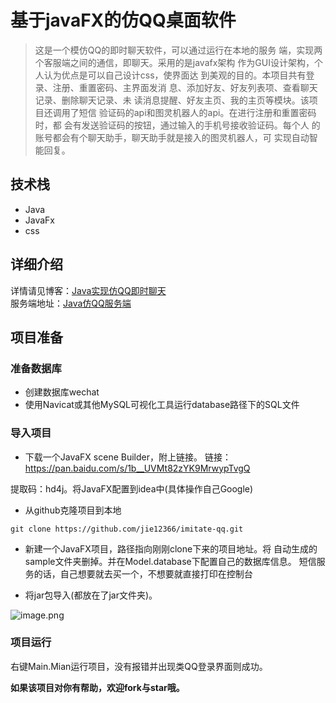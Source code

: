 # 基于javaFX的仿QQ桌面软件
> 这是一个模仿QQ的即时聊天软件，可以通过运行在本地的服务
端，实现两个客服端之间的通信，即聊天。采用的是javafx架构
作为GUI设计架构，个人认为优点是可以自己设计css，使界面达
到美观的目的。本项目共有登录、注册、重置密码、主界面发消
息、添加好友、好友列表项、查看聊天记录、删除聊天记录、未
读消息提醒、好友主页、我的主页等模块。该项目还调用了短信
验证码的api和图灵机器人的api。在进行注册和重置密码时，都
会有发送验证码的按钮，通过输入的手机号接收验证码。每个人
的账号都会有个聊天助手，聊天助手就是接入的图灵机器人，可
实现自动智能回复。

## 技术栈
 - Java
 - JavaFx
 - css

## 详细介绍
详情请见博客：[Java实现仿QQ即时聊天](https://blog.csdn.net/qq_40663357/article/details/85465652)  
服务端地址：[Java仿QQ服务端](https://github.com/jie12366/imitate-qq-server)
## 项目准备
### 准备数据库
 - 创建数据库wechat
 - 使用Navicat或其他MySQL可视化工具运行database路径下的SQL文件

### 导入项目
 - 下载一个JavaFX scene Builder，附上链接。
 链接：https://pan.baidu.com/s/1b__UVMt82zYK9MrwypTvgQ

提取码：hd4j。将JavaFX配置到idea中(具体操作自己Google)
 - 从github克隆项目到本地
```
git clone https://github.com/jie12366/imitate-qq.git
```
 - 新建一个JavaFX项目，路径指向刚刚clone下来的项目地址。将
 自动生成的sample文件夹删掉。并在Model.database下配置自己的数据库信息。
 短信服务的话，自己想要就去买一个，不想要就直接打印在控制台

 - 将jar包导入(都放在了jar文件夹)。

 ![image.png](http://cdn.jie12366.xyz/FnLhyM-hRzOCG_ytYvirHKW80wtb)

### 项目运行
右键Main.Mian运行项目，没有报错并出现类QQ登录界面则成功。

**如果该项目对你有帮助，欢迎fork与star哦。**
